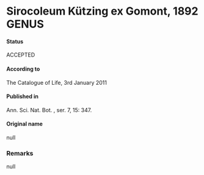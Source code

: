 # Sirocoleum Kützing ex Gomont, 1892 GENUS

#### Status
ACCEPTED

#### According to
The Catalogue of Life, 3rd January 2011

#### Published in
Ann. Sci. Nat. Bot. , ser. 7, 15: 347.

#### Original name
null

### Remarks
null